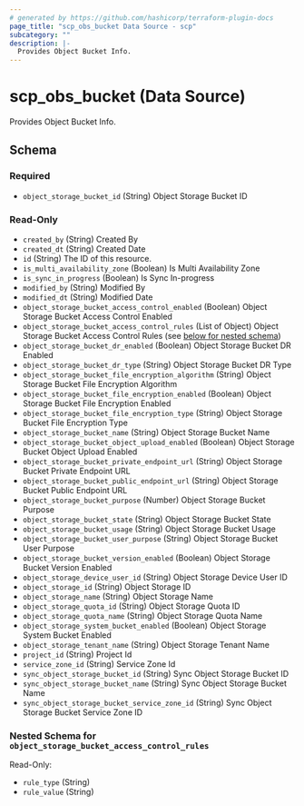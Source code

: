 ```yaml
---
# generated by https://github.com/hashicorp/terraform-plugin-docs
page_title: "scp_obs_bucket Data Source - scp"
subcategory: ""
description: |-
  Provides Object Bucket Info.
---
```


# scp_obs_bucket (Data Source)

Provides Object Bucket Info.



<!-- schema generated by tfplugindocs -->
## Schema

### Required

- `object_storage_bucket_id` (String) Object Storage Bucket ID

### Read-Only

- `created_by` (String) Created By
- `created_dt` (String) Created Date
- `id` (String) The ID of this resource.
- `is_multi_availability_zone` (Boolean) Is Multi Availability Zone
- `is_sync_in_progress` (Boolean) Is Sync In-progress
- `modified_by` (String) Modified By
- `modified_dt` (String) Modified Date
- `object_storage_bucket_access_control_enabled` (Boolean) Object Storage Bucket Access Control Enabled
- `object_storage_bucket_access_control_rules` (List of Object) Object Storage Bucket Access Control Rules (see [below for nested schema](#nestedatt--object_storage_bucket_access_control_rules))
- `object_storage_bucket_dr_enabled` (Boolean) Object Storage Bucket DR Enabled
- `object_storage_bucket_dr_type` (String) Object Storage Bucket DR Type
- `object_storage_bucket_file_encryption_algorithm` (String) Object Storage Bucket File Encryption Algorithm
- `object_storage_bucket_file_encryption_enabled` (Boolean) Object Storage Bucket File Encryption Enabled
- `object_storage_bucket_file_encryption_type` (String) Object Storage Bucket File Encryption Type
- `object_storage_bucket_name` (String) Object Storage Bucket Name
- `object_storage_bucket_object_upload_enabled` (Boolean) Object Storage Bucket Object Upload Enabled
- `object_storage_bucket_private_endpoint_url` (String) Object Storage Bucket Private Endpoint URL
- `object_storage_bucket_public_endpoint_url` (String) Object Storage Bucket Public Endpoint URL
- `object_storage_bucket_purpose` (Number) Object Storage Bucket Purpose
- `object_storage_bucket_state` (String) Object Storage Bucket State
- `object_storage_bucket_usage` (String) Object Storage Bucket Usage
- `object_storage_bucket_user_purpose` (String) Object Storage Bucket User Purpose
- `object_storage_bucket_version_enabled` (Boolean) Object Storage Bucket Version Enabled
- `object_storage_device_user_id` (String) Object Storage Device User ID
- `object_storage_id` (String) Object Storage ID
- `object_storage_name` (String) Object Storage Name
- `object_storage_quota_id` (String) Object Storage Quota ID
- `object_storage_quota_name` (String) Object Storage Quota Name
- `object_storage_system_bucket_enabled` (Boolean) Object Storage System Bucket Enabled
- `object_storage_tenant_name` (String) Object Storage Tenant Name
- `project_id` (String) Project Id
- `service_zone_id` (String) Service Zone Id
- `sync_object_storage_bucket_id` (String) Sync Object Storage Bucket ID
- `sync_object_storage_bucket_name` (String) Sync Object Storage Bucket Name
- `sync_object_storage_bucket_service_zone_id` (String) Sync Object Storage Bucket Service Zone ID

<a id="nestedatt--object_storage_bucket_access_control_rules"></a>
### Nested Schema for `object_storage_bucket_access_control_rules`

Read-Only:

- `rule_type` (String)
- `rule_value` (String)


